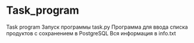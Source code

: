 # Task_program
Task program
Запуск программы task.py 
Программа для ввода списка продуктов с сохранением в PostgreSQL
Вся информация в info.txt
